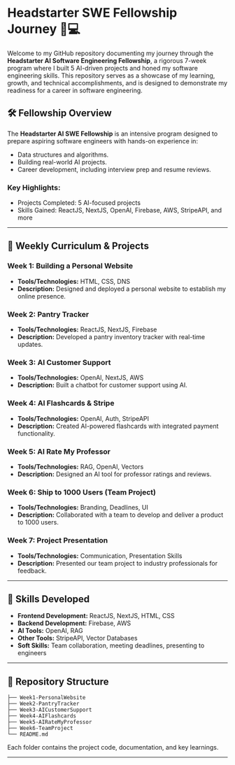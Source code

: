 # Headstarter SWE Fellowship Journey 🚀💻

Welcome to my GitHub repository documenting my journey through the **Headstarter AI Software Engineering Fellowship**, a rigorous 7-week program where I built 5 AI-driven projects and honed my software engineering skills. This repository serves as a showcase of my learning, growth, and technical accomplishments, and is designed to demonstrate my readiness for a career in software engineering.

## 🛠️ Fellowship Overview
The **Headstarter AI SWE Fellowship** is an intensive program designed to prepare aspiring software engineers with hands-on experience in:
- Data structures and algorithms.
- Building real-world AI projects.
- Career development, including interview prep and resume reviews.

### Key Highlights:
- Projects Completed: 5 AI-focused projects
- Skills Gained: ReactJS, NextJS, OpenAI, Firebase, AWS, StripeAPI, and more

---

## 📅 Weekly Curriculum & Projects

### **Week 1: Building a Personal Website**
- **Tools/Technologies:** HTML, CSS, DNS
- **Description:** Designed and deployed a personal website to establish my online presence.

### **Week 2: Pantry Tracker**
- **Tools/Technologies:** ReactJS, NextJS, Firebase
- **Description:** Developed a pantry inventory tracker with real-time updates.

### **Week 3: AI Customer Support**
- **Tools/Technologies:** OpenAI, NextJS, AWS
- **Description:** Built a chatbot for customer support using AI.

### **Week 4: AI Flashcards & Stripe**
- **Tools/Technologies:** OpenAI, Auth, StripeAPI
- **Description:** Created AI-powered flashcards with integrated payment functionality.

### **Week 5: AI Rate My Professor**
- **Tools/Technologies:** RAG, OpenAI, Vectors
- **Description:** Designed an AI tool for professor ratings and reviews.

### **Week 6: Ship to 1000 Users (Team Project)**
- **Tools/Technologies:** Branding, Deadlines, UI
- **Description:** Collaborated with a team to develop and deliver a product to 1000 users.

### **Week 7: Project Presentation**
- **Tools/Technologies:** Communication, Presentation Skills
- **Description:** Presented our team project to industry professionals for feedback.

---

## 🌟 Skills Developed
- **Frontend Development:** ReactJS, NextJS, HTML, CSS
- **Backend Development:** Firebase, AWS
- **AI Tools:** OpenAI, RAG
- **Other Tools:** StripeAPI, Vector Databases
- **Soft Skills:** Team collaboration, meeting deadlines, presenting to engineers

---


## 📂 Repository Structure
```
├── Week1-PersonalWebsite
├── Week2-PantryTracker
├── Week3-AICustomerSupport
├── Week4-AIFlashcards
├── Week5-AIRateMyProfessor
├── Week6-TeamProject
└── README.md
```
Each folder contains the project code, documentation, and key learnings.

---

